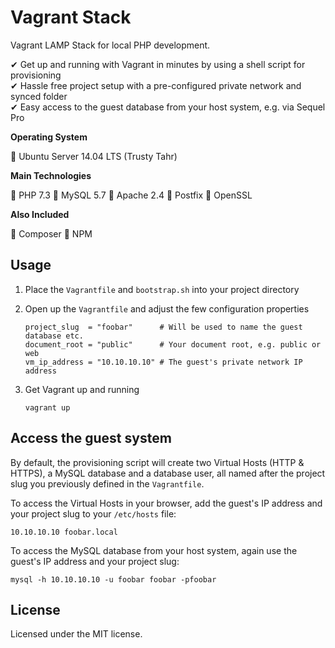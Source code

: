 # Vagrant Stack

Vagrant LAMP Stack for local PHP development.

✔︎ Get up and running with Vagrant in minutes by using a shell script for provisioning  
✔︎ Hassle free project setup with a pre-configured private network and synced folder  
✔︎ Easy access to the guest database from your host system, e.g. via Sequel Pro  

**Operating System**

🚀 Ubuntu Server 14.04 LTS (Trusty Tahr)

**Main Technologies**

🚀 PHP 7.3 🚀 MySQL 5.7 🚀 Apache 2.4 🚀 Postfix 🚀 OpenSSL

**Also Included**

🚀 Composer 🚀 NPM

## Usage

1. Place the `Vagrantfile` and `bootstrap.sh` into your project directory
2. Open up the `Vagrantfile` and adjust the few configuration properties

	```
	project_slug  = "foobar"      # Will be used to name the guest database etc.
	document_root = "public"      # Your document root, e.g. public or web
	vm_ip_address = "10.10.10.10" # The guest's private network IP address
	```

3. Get Vagrant up and running

	```
	vagrant up
	```

## Access the guest system

By default, the provisioning script will create two Virtual Hosts (HTTP & HTTPS), a MySQL database and a database user, all named after the project slug you previously defined in the `Vagrantfile`.

To access the Virtual Hosts in your browser, add the guest's IP address and your project slug to your `/etc/hosts` file:

```
10.10.10.10 foobar.local
```

To access the MySQL database from your host system, again use the guest's IP address and your project slug:

```
mysql -h 10.10.10.10 -u foobar foobar -pfoobar
```

## License

Licensed under the MIT license.

